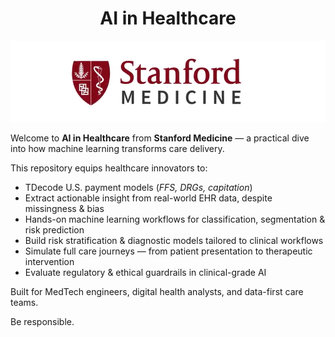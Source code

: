 <h1 align="center">AI in Healthcare</h1>

<p align="center">
  <img src="https://github.com/sobcza11/AI-in-Healthcare-Stanford/blob/main/_supporting/med_sch.png" alt="Stanford Medical School">
</p>

Welcome to **AI in Healthcare** from **Stanford Medicine** — a practical dive into how machine learning transforms care delivery.

This repository equips healthcare innovators to:

- TDecode U.S. payment models (<i>FFS, DRGs, capitation</i>)  
- Extract actionable insight from real-world EHR data, despite missingness & bias  
- Hands-on machine learning workflows for classification, segmentation & risk prediction  
- Build risk stratification & diagnostic models tailored to clinical workflows  
- Simulate full care journeys — from patient presentation to therapeutic intervention
- Evaluate regulatory & ethical guardrails in clinical-grade AI

Built for MedTech engineers, digital health analysts, and data-first care teams.

Be responsible.
